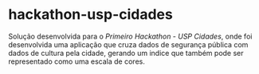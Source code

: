 hackathon-usp-cidades
=====================

Solução desenvolvida para o *Primeiro Hackathon - USP Cidades*, onde foi desenvolvida uma aplicação que cruza dados de segurança pública com dados de cultura pela cidade, gerando um indice que também pode ser representado como uma escala de cores.
